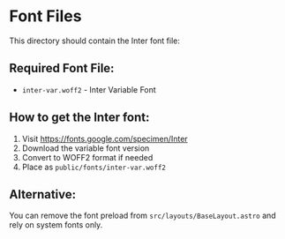 # Font Files

This directory should contain the Inter font file:

## Required Font File:
- `inter-var.woff2` - Inter Variable Font

## How to get the Inter font:
1. Visit https://fonts.google.com/specimen/Inter
2. Download the variable font version
3. Convert to WOFF2 format if needed
4. Place as `public/fonts/inter-var.woff2`

## Alternative:
You can remove the font preload from `src/layouts/BaseLayout.astro` and rely on system fonts only.
